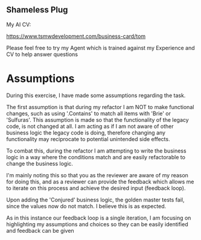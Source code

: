 ## Shameless Plug

My AI CV:

https://www.tsmwdevelopment.com/business-card/tom

Please feel free to try my Agent which is trained against my Experience and CV to help answer questions

# Assumptions

During this exercise, I have made some assumptions regarding the task.

The first assumption is that during my refactor I am NOT to make functional changes, such as using '.Contains' to match all items with 'Brie' or 'Sulfuras'.
This assumption is made so that the functionality of the legacy code, is not changed at all.
I am acting as if I am not aware of other business logic the legacy code is doing, therefore changing any functionality may reciprocate to potential unintended side effects.

To combat this, during the refactor I am attempting to write the business logic in a way where the conditions match and are easily refactorable to change the business logic.

I'm mainly noting this so that you as the reviewer are aware of my reason for doing this, and as a reviewer can provide the feedback
which allows me to iterate on this process and achieve the desired input (feedback loop).

Upon adding the 'Conjured' business logic, the golden master tests fail, since the values now do not match. I believe this is as expected.

As in this instance our feedback loop is a single iteration, I am focusing on highlighting my assumptions and choices so they can be easily identified and feedback can be given
